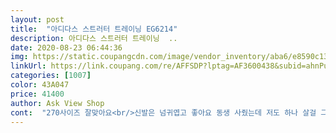 ```yaml
---
layout: post 
title:  "아디다스 스트러터 트레이닝 EG6214" 
description: 아디다스 스트러터 트레이닝  ..
date: 2020-08-23 06:44:36 
img: https://static.coupangcdn.com/image/vendor_inventory/aba6/e8590c1384c4154e46e433fb0b8ce1158280843365662e4fd0f7d65b134a.jpg 
linkUrl: https://link.coupang.com/re/AFFSDP?lptag=AF3600438&subid=ahnPublicAsk&pageKey=1880132399&itemId=3194911699&vendorItemId=5508956216&traceid=V0-113-83daeecd0e7cedb6 
categories: [1007] 
color: 43A047 
price: 41400 
author: Ask View Shop 
cont:  "270사이즈 잘맞아요<br/>신발은 넘귀엽고 좋아요 동생 사줬는데 저도 하나 살걸 그랬나봐요<br/>아디다스 대체로 발폭이 좁은데 이운동화는 넓은편이예요<br/>저렴한 가격에 나와 구매하게 되어 기쁩니다.<br/><br/>정사이즈로 구매하면 좋을 제품이며,<br/>쿠셔닝이 참 좋습니다.<br/><br/>편하게 잘 신을것같아요<br/>평소 나이키보다 아디다스를 선호하는 남자입니다.<br/><br/>" 
---
```


